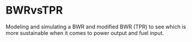 # BWRvsTPR
Modeling and simulating a BWR and modified BWR (TPR) to see which is more sustainable when it comes to power output and fuel input.
